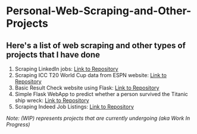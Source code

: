 # Personal-Web-Scraping-and-Other-Projects

## Here's a list of web scraping and other types of projects that I have done

1) Scraping LinkedIn jobs: [Link to Repository](https://github.com/yashdoshi247/Job-Scraping)
2) Scraping ICC T20 World Cup data from ESPN website: [Link to Repository](https://github.com/yashdoshi247/End-to-End-Cricket-Analytics)
3) Basic Result Check website using Flask: [Link to Repository](https://github.com/yashdoshi247/Result-Checker-web-app)
4) Simple Flask WebApp to predict whether a person survived the Titanic ship wreck: [Link to Repository](https://github.com/yashdoshi247/Titanic-Survival-Prediction)
5) Scraping Indeed Job Listings: [Link to Repository](https://github.com/yashdoshi247/Indeed-Jobs)

*Note: (WIP) represents projects that are currently undergoing (aka Work In Progress)*
